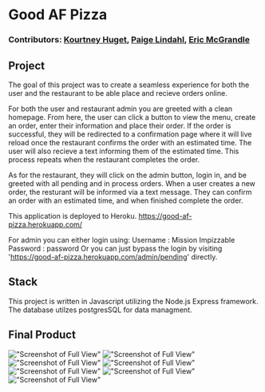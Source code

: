 Good AF Pizza
=========

### Contributors: [Kourtney Huget](https://github.com/kourtneyhuget), [Paige Lindahl](https://github.com/paigelindahl), [Eric McGrandle](https://github.com/ericmcgrandle)

## Project

The goal of this project was to create a seamless experience for both the user and the restaurant to be able place and recieve orders online. 

For both the user and restaurant admin you are greeted with a clean homepage. From here, the user can click a button to view the menu, create an order, enter their information and place their order. If the order is successful, they will be redirected to a confirmation page where it will live reload once the restaurant confirms the order with an estimated time. The user will also recieve a text informing them of the estimated time. This process repeats when the restaurant completes the order.

As for the restaurant, they will click on the admin button, login in, and be greeted with all pending and in process orders. When a user creates a new order, the resturant will be informed via a text message. They can confirm an order with an estimated time, and when finished complete the order.

This application is deployed to Heroku.
https://good-af-pizza.herokuapp.com/

For admin you can either login using:
Username : Mission Impizzable
Password : password
Or you can just bypass the login by visiting 'https://good-af-pizza.herokuapp.com/admin/pending' directly.


## Stack

This project is written in Javascript utilizing the Node.js Express framework. The database utilzes postgresSQL for data managment.


## Final Product

!["Screenshot of Full View"](https://github.com/ericmcgrandle/kpe/blob/master/docs/homepage.png?raw=true)
!["Screenshot of Full View"](https://github.com/ericmcgrandle/kpe/blob/master/docs/menu.png?raw=true)
!["Screenshot of Full View"](https://github.com/ericmcgrandle/kpe/blob/master/docs/cart.png?raw=true)
!["Screenshot of Full View"](https://github.com/ericmcgrandle/kpe/blob/master/docs/user-confirmed.png?raw=true)
!["Screenshot of Full View"](https://github.com/ericmcgrandle/kpe/blob/master/docs/orders-pending.png?raw=true)
!["Screenshot of Full View"](https://github.com/ericmcgrandle/kpe/blob/master/docs/Orders-in-process.png?raw=true)
!["Screenshot of Full View"](https://github.com/ericmcgrandle/kpe/blob/master/docs/completed-orders.png?raw=true)
